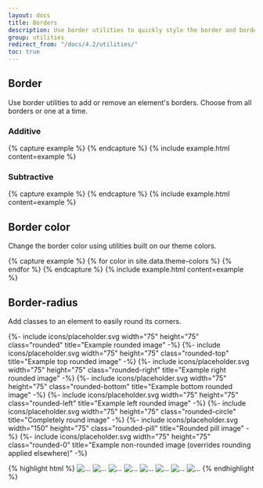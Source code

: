 ```yaml
---
layout: docs
title: Borders
description: Use border utilities to quickly style the border and border-radius of an element. Great for images, buttons, or any other element.
group: utilities
redirect_from: "/docs/4.2/utilities/"
toc: true
---
```


## Border

Use border utilities to add or remove an element's borders. Choose from all borders or one at a time.

### Additive

<div class="bd-example-border-utils">
{% capture example %}
<span class="border"></span>
<span class="border-top"></span>
<span class="border-right"></span>
<span class="border-bottom"></span>
<span class="border-left"></span>
{% endcapture %}
{% include example.html content=example %}
</div>

### Subtractive

<div class="bd-example-border-utils bd-example-border-utils-0">
{% capture example %}
<span class="border-0"></span>
<span class="border-top-0"></span>
<span class="border-right-0"></span>
<span class="border-bottom-0"></span>
<span class="border-left-0"></span>
{% endcapture %}
{% include example.html content=example %}
</div>

## Border color

Change the border color using utilities built on our theme colors.

<div class="bd-example-border-utils">
{% capture example %}
{% for color in site.data.theme-colors %}
<span class="border border-{{ color.name }}"></span>{% endfor %}
<span class="border border-white"></span>
{% endcapture %}
{% include example.html content=example %}
</div>

## Border-radius

Add classes to an element to easily round its corners.

<div class="bd-example bd-example-images">
  {%- include icons/placeholder.svg width="75" height="75" class="rounded" title="Example rounded image" -%}
  {%- include icons/placeholder.svg width="75" height="75" class="rounded-top" title="Example top rounded image" -%}
  {%- include icons/placeholder.svg width="75" height="75" class="rounded-right" title="Example right rounded image" -%}
  {%- include icons/placeholder.svg width="75" height="75" class="rounded-bottom" title="Example bottom rounded image" -%}
  {%- include icons/placeholder.svg width="75" height="75" class="rounded-left" title="Example left rounded image" -%}
  {%- include icons/placeholder.svg width="75" height="75" class="rounded-circle" title="Completely round image" -%}
  {%- include icons/placeholder.svg width="150" height="75" class="rounded-pill" title="Rounded pill image" -%}
  {%- include icons/placeholder.svg width="75" height="75" class="rounded-0" title="Example non-rounded image (overrides rounding applied elsewhere)" -%}
</div>

{% highlight html %}
<img src="..." alt="..." class="rounded">
<img src="..." alt="..." class="rounded-top">
<img src="..." alt="..." class="rounded-right">
<img src="..." alt="..." class="rounded-bottom">
<img src="..." alt="..." class="rounded-left">
<img src="..." alt="..." class="rounded-circle">
<img src="..." alt="..." class="rounded-pill">
<img src="..." alt="..." class="rounded-0">
{% endhighlight %}
